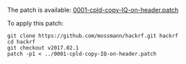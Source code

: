 
The patch is available: [0001-cpld-copy-IQ-on-header.patch](0001-cpld-copy-IQ-on-header.patch)

To apply this patch:

~~~
git clone https://github.com/mossmann/hackrf.git hackrf
cd hackrf
git checkout v2017.02.1
patch -p1 < ../0001-cpld-copy-IQ-on-header.patch
~~~


